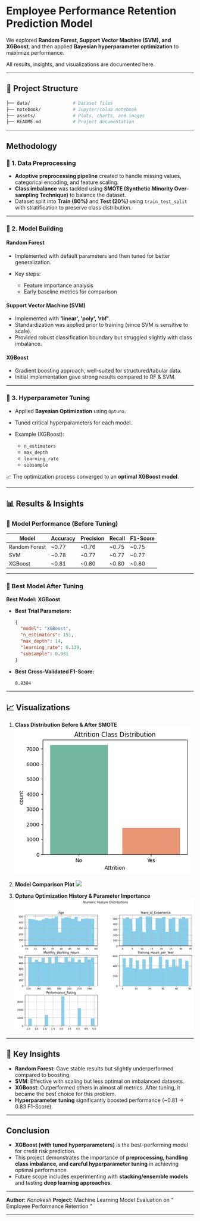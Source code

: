 # Employee Performance Retention Prediction Model

 We explored **Random Forest, Support Vector Machine (SVM), and XGBoost**, and then applied **Bayesian hyperparameter optimization** to maximize performance.

All results, insights, and visualizations are documented here.

---

## 📂 Project Structure

```bash
├── data/                # Dataset files
├── notebook/            # Jupyter/colab notebook
├── assets/              # Plots, charts, and images
├── README.md            # Project documentation
```

---

##  Methodology

### 🔹 1. Data Preprocessing

* **Adoptive preprocessing pipeline** created to handle missing values, categorical encoding, and feature scaling.
* **Class imbalance** was tackled using **SMOTE (Synthetic Minority Over-sampling Technique)** to balance the dataset.
* Dataset split into **Train (80%)** and **Test (20%)** using `train_test_split` with stratification to preserve class distribution.

---

### 🔹 2. Model Building

####  Random Forest

* Implemented with default parameters and then tuned for better generalization.
* Key steps:

  * Feature importance analysis
  * Early baseline metrics for comparison

####  Support Vector Machine (SVM)

* Implemented with **'linear', 'poly', 'rbf'**.
* Standardization was applied prior to training (since SVM is sensitive to scale).
* Provided robust classification boundary but struggled slightly with class imbalance.

####  XGBoost

* Gradient boosting approach, well-suited for structured/tabular data.
* Initial implementation gave strong results compared to RF & SVM.

---

### 🔹 3. Hyperparameter Tuning

* Applied **Bayesian Optimization** using `Optuna`.
* Tuned critical hyperparameters for each model.
* Example (XGBoost):

  * `n_estimators`
  * `max_depth`
  * `learning_rate`
  * `subsample`

📈 The optimization process converged to an **optimal XGBoost model**.

---

## 📊 Results & Insights

### 🔹 Model Performance (Before Tuning)

| Model         | Accuracy | Precision | Recall | F1-Score |
| ------------- | -------- | --------- | ------ | -------- |
| Random Forest | ~0.77    | ~0.76     | ~0.75  | ~0.75    |
| SVM           | ~0.78    | ~0.77     | ~0.77  | ~0.77    |
| XGBoost       | ~0.81    | ~0.80     | ~0.80  | ~0.80    |

---

### 🔹 Best Model After Tuning

 **Best Model:** **XGBoost**

* **Best Trial Parameters:**

  ```json
  {
    "model": "XGBoost",
    "n_estimators": 151,
    "max_depth": 14,
    "learning_rate": 0.139,
    "subsample": 0.931
  }
  ```

* **Best Cross-Validated F1-Score:**

  ```
  0.8304
  ```

---

## 📈 Visualizations

1. **Class Distribution Before & After SMOTE**
   ![](assets/class_imbalance.png)

2. **Model Comparison Plot**
   ![](assets/model_comparison.png)

3. **Optuna Optimization History & Parameter Importance**
   ![](assets/numeric_feature_distribution.png)

---

## 📝 Key Insights

* **Random Forest**: Gave stable results but slightly underperformed compared to boosting.
* **SVM**: Effective with scaling but less optimal on imbalanced datasets.
* **XGBoost**: Outperformed others in almost all metrics. After tuning, it became the best choice for this problem.
* **Hyperparameter tuning** significantly boosted performance (~0.81 → 0.83 F1-Score).

---

##  Conclusion

* **XGBoost (with tuned hyperparameters)** is the best-performing model for credit risk prediction.
* This project demonstrates the importance of **preprocessing, handling class imbalance, and careful hyperparameter tuning** in achieving optimal performance.
* Future scope includes experimenting with **stacking/ensemble models** and testing **deep learning approaches**.

---

 **Author:** *Kanakesh*
 **Project:** Machine Learning Model Evaluation on " Employee Performance Retention "

---

